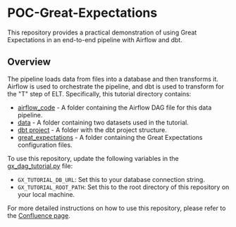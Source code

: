 # POC-Great-Expectations
This repository provides a practical demonstration of using Great Expectations in an end-to-end pipeline with Airflow and dbt.

## Overview
The pipeline loads data from files into a database and then transforms it. Airflow is used to orchestrate the pipeline, and dbt is used to transform for the "T" step of ELT. Specifically, this tutorial directory contains:
- [airflow_code](https://github.com/syntio/POC-Great-Expectations/tree/master/airflow_code) - A folder containing the Airflow DAG file for this data pipeline.
- [data](https://github.com/syntio/POC-Great-Expectations/tree/master/data) - A folder containing two datasets used in the tutorial.
- [dbt project](https://github.com/syntio/POC-Great-Expectations/tree/master/dbt) - A folder with the dbt project structure.
- [great_expectations](https://github.com/syntio/POC-Great-Expectations/tree/master/great_expectations) - A folder containing the Great Expectations configuration files.

To use this repository, update the following variables in the [gx_dag_tutorial.py](airflow_code/gx_dag_tutorial.py) file:
- `GX_TUTORIAL_DB_URL`: Set this to your database connection string.
- `GX_TUTORIAL_ROOT_PATH`: Set this to the root directory of this repository on your local machine.

For more detailed instructions on how to use this repository, please refer to the [Confluence page](https://syntio.atlassian.net/wiki/spaces/SL/pages/2366538001/Great+Expectations+Demo).

